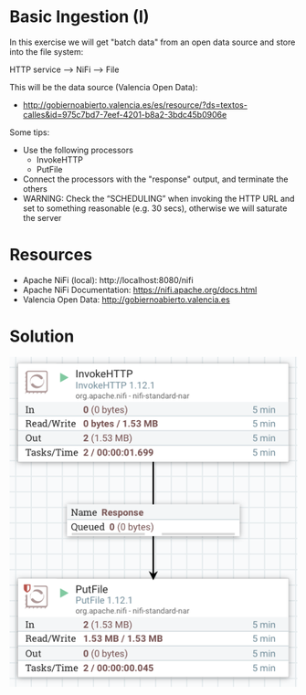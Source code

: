 # Basic Ingestion (I)

In this exercise we will get "batch data" from an open data source and store into the file system:

HTTP service --> NiFi --> File

This will be the data source (Valencia Open Data):

* http://gobiernoabierto.valencia.es/es/resource/?ds=textos-calles&id=975c7bd7-7eef-4201-b8a2-3bdc45b0906e

Some tips:

* Use the following processors
  * InvokeHTTP
  * PutFile
* Connect the processors with the "response" output, and terminate the others
* WARNING: Check the “SCHEDULING” when invoking the HTTP URL and set to something reasonable (e.g. 30 secs), otherwise we will saturate the server

# Resources

* Apache NiFi (local): http://localhost:8080/nifi
* Apache NiFi Documentation: https://nifi.apache.org/docs.html
* Valencia Open Data: http://gobiernoabierto.valencia.es

# Solution

![Solution](Solution2.png)
